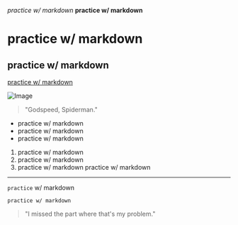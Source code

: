 *practice w/ markdown*
**practice w/ markdown**
# practice w/ markdown
## practice w/ markdown
[practice w/ markdown](https://www.youtube.com/watch?v=O91DT1pR1ew)

![Image](https://pbs.twimg.com/media/E96pWChXIAAIr5c.jpg)
> "Godspeed, Spiderman."
* practice w/ markdown
* practice w/ markdown
* practice w/ markdown
1. practice w/ markdown
2. practice w/ markdown
3. practice w/ markdown
practice w/ markdown
---
`practice` w/ markdown
```
practice w/ markdown
```
> "I missed the part where that's my problem."